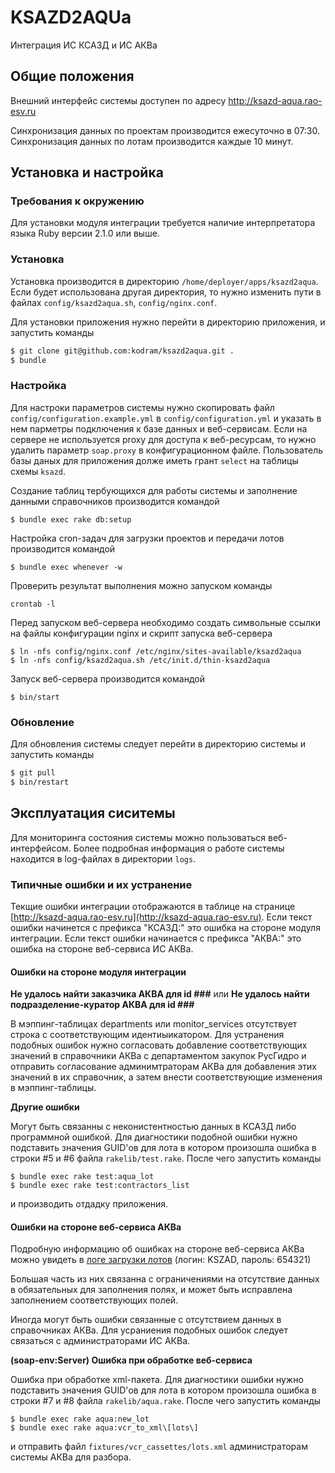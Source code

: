 # KSAZD2AQUa

Интеграция ИС КСАЗД и ИС АКВа

## Общие положения

Внешний интерфейс системы доступен по адресу http://ksazd-aqua.rao-esv.ru

Синхронизация данных по проектам производится ежесуточно в 07:30. Синхронизация данных по лотам производится каждые 10 минут.

## Установка и настройка

### Требования к окружению

Для установки модуля интеграции требуется наличие интерпретатора языка Ruby версии 2.1.0 или выше.

### Установка

Установка производится в директорию `/home/deployer/apps/ksazd2aqua`. Если будет использована другая директория, то нужно изменить пути в файлах `config/ksazd2aqua.sh`, `config/nginx.conf`.

Для установки приложения нужно перейти в директорию приложения, и запустить команды
``` sh
$ git clone git@github.com:kodram/ksazd2aqua.git .
$ bundle
```

### Настройка

Для настроки параметров системы нужно скопировать файл `config/configuration.example.yml` в `config/configuration.yml` и указать в нем парметры подключения к базе данных и веб-сервисам. Если на сервере не используется proxy для доступа к веб-ресурсам, то нужно удалить параметр `soap.proxy` в конфигурационном файле. Пользователь базы даных для приложения долже иметь грант `select` на таблицы схемы `ksazd`.

Создание таблиц тербующихся для работы системы и заполнение данными справочников производится командой
``` shell
$ bundle exec rake db:setup
```

Настройка cron-задач для загрузки проектов и передачи лотов производится командой
``` shell
$ bundle exec whenever -w
```

Проверить результат выполнения можно запуском команды
``` shell
crontab -l
```

Перед запуском веб-сервера необходимо создать символьные ссылки на файлы конфигурации nginx и скрипт запуска веб-сервера
``` shell
$ ln -nfs config/nginx.conf /etc/nginx/sites-available/ksazd2aqua
$ ln -nfs config/ksazd2aqua.sh /etc/init.d/thin-ksazd2aqua
```

Запуск веб-сервера производится командой
```
$ bin/start
```

### Обновление

Для обновления системы следует перейти в директорию системы и запустить команды
``` sh
$ git pull
$ bin/restart
```

## Эксплуатация сиситемы

Для мониторинга состояния системы можно пользоваться веб-интерфейсом. Более подробная информация о работе системы находится в log-файлах в директории `logs`.

### Типичные ошибки и их устранение

Текщие ошибки интеграции отображаются в таблице на странице [http://ksazd-aqua.rao-esv.ru](http://ksazd-aqua.rao-esv.ru). Если текст ошибки начинется с префикса "КСАЗД:" это ошибка на стороне модуля интеграции. Если текст ошибки начинается с префикса "АКВА:" это ошибка на стороне веб-сервиса ИС АКВа.

#### Ошибки на стороне модуля интеграции

**Не удалось найти заказчика АКВА для id ###** или **Не удалось найти подразделение-куратор АКВА для id ###**

В мэппинг-таблицах departments или monitor_services отсутствует строка с соответствующим идентиыикатором. Для устранения подобных ошибок нужно согласовать добавление соответствующих значений в справочники АКВа с департаментом закупок РусГидро и отправить согласование админимтраторам АКВа для добавления этих значений в их справочник, а затем внести соответствующие изменения в мэппинг-таблицы.

**Другие ошибки**

Могут быть связанны с неконистентностью данных в КСАЗД либо программной ошибкой. Для диагностики подобной ошибки нужно подставить значения GUID'ов для лота в котором произошла ошибка в строки #5 и #6 файла `rakelib/test.rake`. После чего запустить команды
``` shell
$ bundle exec rake test:aqua_lot
$ bundle exec rake test:contractors_list
```
и производить отдадку приложения.

#### Ошибки на стороне веб-сервиса АКВа

Подробную информацию об ошибках на стороне веб-сервиса АКВа можно увидеть в [логе загрузки лотов](http://akva.gidroogk.com:8090/sap/bc/gui/sap/its/webgui?~transaction=ZPPM_KSAZD_LOTS_LOG&sap-client=400&sap-language=RU) (логин: KSZAD, пароль: 654321)

Большая часть из них связанна с ограничениями на отсутствие данных в обязательных для заполнения полях, и может быть исправлена заполнением соответствующих полей.

Иногда могут быть ошибки связанные с отсутствием данных в справочниках АКВа. Для усраниения подобных ошибок следует связаться с администраторами ИС АКВа.

**(soap-env:Server) Ошибка при обработке веб-сервиса**

Ошибка при обработке xml-пакета. Для диагностики ошибки нужно подставить значения GUID'ов для лота в котором произошла ошибка в строки #7 и #8 файла `rakelib/aqua.rake`. После чего запустить команды
``` shell
$ bundle exec rake aqua:new_lot
$ bundle exec rake aqua:vcr_to_xml\[lots\]
```
и отправить файл `fixtures/vcr_cassettes/lots.xml` администраторам системы АКВа для разбора.



